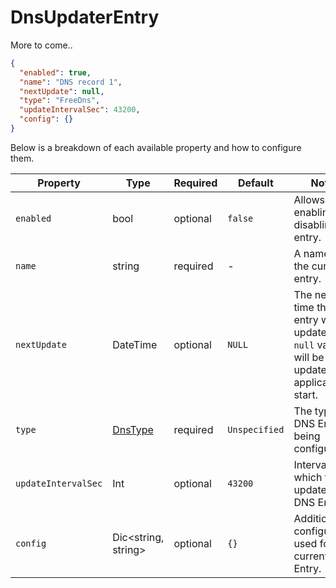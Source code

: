# DnsUpdaterEntry
More to come..

```json
{
  "enabled": true,
  "name": "DNS record 1",
  "nextUpdate": null,
  "type": "FreeDns",
  "updateIntervalSec": 43200,
  "config": {}
}
```

Below is a breakdown of each available property and how to configure them.

| Property | Type | Required | Default | Notes |
| --- | --- | ---- | ---- | --- |
| `enabled` | bool | optional | `false` | Allows enabling / disabling this entry. |
| `name` | string | required | - | A name for the current entry. |
| `nextUpdate` | DateTime | optional | `NULL` | The next time this entry will be updated - `null` values will be updated on application start. |
| `type` | [DnsType](/docs/enums/DnsType.md) | required | `Unspecified` | The type of DNS Entry being configured. |
| `updateIntervalSec` | Int | optional | `43200` | Interval in which to update this DNS Entry. |
| `config` | Dic<string, string> | optional | `{}` | Additional configuration used for the current DNS Entry. |
